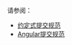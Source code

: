 请参阅：

- [约定式提交规范](https://www.conventionalcommits.org/)
- [Angular提交规范](https://github.com/angular/angular/blob/master/CONTRIBUTING.md#-commit-message-guidelines)
